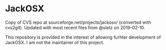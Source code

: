 # JackOSX
Copy of CVS repo at sourceforge.net/projects/jackosx/ (converted with cvs2git). 
Updated with most recent files from @sletz on 2019-02-10.

This repository is provided in the interest of allowing furhter development of JackOSX. I am not the maintainer of this project.
